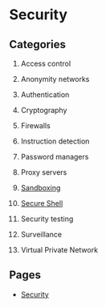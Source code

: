 # Security

## Categories

1. Access control

1. Anonymity networks

1. Authentication

1. Cryptography

1. Firewalls

1. Instruction detection

1. Password managers

1. Proxy servers

1. [Sandboxing](sandboxing)

1. [Secure Shell](secure-shell)

1. Security testing

1. Surveillance

1. Virtual Private Network

## Pages

- [Security](security.md)
